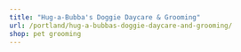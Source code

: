 ```yaml
---
title: "Hug-a-Bubba's Doggie Daycare & Grooming"
url: /portland/hug-a-bubbas-doggie-daycare-and-grooming/
shop: pet grooming
---
```

